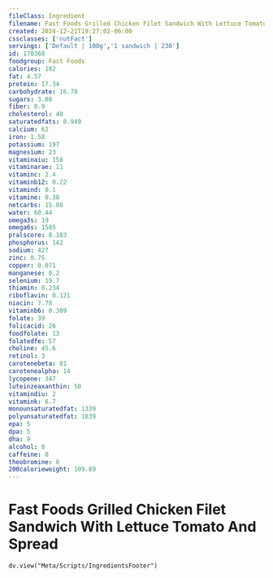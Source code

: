 ```yaml
---
fileClass: Ingredient
filename: Fast Foods Grilled Chicken Filet Sandwich With Lettuce Tomato And Spread
created: 2024-12-21T19:27:02-06:00
cssclasses: ['nutFact']
servings: ['Default | 100g','1 sandwich | 230']
id: 170368
foodgroup: Fast Foods
calories: 182
fat: 4.57
protein: 17.34
carbohydrate: 16.78
sugars: 3.08
fiber: 0.9
cholesterol: 40
saturatedfats: 0.949
calcium: 62
iron: 1.58
potassium: 197
magnesium: 23
vitaminaiu: 158
vitaminarae: 11
vitaminc: 2.4
vitaminb12: 0.22
vitamind: 0.1
vitamine: 0.38
netcarbs: 15.88
water: 60.44
omega3s: 19
omega6s: 1585
pralscore: 8.183
phosphorus: 142
sodium: 427
zinc: 0.75
copper: 0.071
manganese: 0.2
selenium: 19.7
thiamin: 0.234
riboflavin: 0.121
niacin: 7.78
vitaminb6: 0.309
folate: 39
folicacid: 26
foodfolate: 13
folatedfe: 57
choline: 45.6
retinol: 3
carotenebeta: 81
carotenealpha: 14
lycopene: 347
luteinzeaxanthin: 50
vitamindiu: 2
vitamink: 6.7
monounsaturatedfat: 1339
polyunsaturatedfat: 1839
epa: 5
dpa: 5
dha: 9
alcohol: 0
caffeine: 0
theobromine: 0
200calorieweight: 109.89
---
```


# Fast Foods Grilled Chicken Filet Sandwich With Lettuce Tomato And Spread

```dataviewjs
dv.view("Meta/Scripts/IngredientsFooter")
```